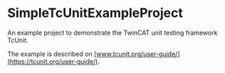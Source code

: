 # SimpleTcUnitExampleProject
An example project to demonstrate the TwinCAT unit testing framework TcUnit.

The example is described on [www.tcunit.org/user-guide/](https://tcunit.org/user-guide/).